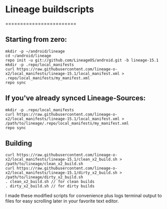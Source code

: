 # Lineage buildscripts
========================

Starting from zero:
---------
    mkdir -p ~/android/lineage
    cd ~/android/lineage
    repo init -u git://github.com/LineageOS/android.git -b lineage-15.1
    mkdir -p .repo/local_manifests
    curl https://raw.githubusercontent.com/lineage-o-x2/local_manifests/lineage-15.1/local_manifest.xml > .repo/local_manifests/my_manifest.xml
    repo sync

If you've already synced Lineage-Sources:
----------
    mkdir -p .repo/local_manifests
    curl https://raw.githubusercontent.com/lineage-o-x2/local_manifests/lineage-15.1/local_manifest.xml > /path/to/lineage/.repo/local_manifests/my_manifest.xml
    repo sync

Building
----------
    curl https://raw.githubusercontent.com/lineage-o-x2/local_manifests/lineage-15.1/clean_x2_build.sh > /path/to/lineage/clean_x2_build.sh
    curl https://raw.githubusercontent.com/lineage-o-x2/local_manifests/lineage-15.1/dirty_x2_build.sh > /path/to/lineage/dirty_x2_build.sh
    . clean_x2_build.sh // for clean builds
    . dirty_x2_build.sh // for dirty builds

I made these modified scripts for convenience plus logs terminal output to files for easy scrolling later in your favorite text editor.
